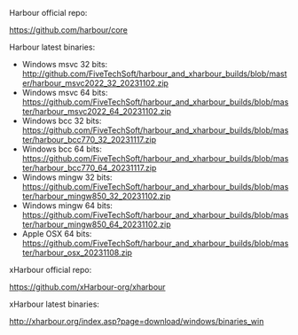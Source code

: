 Harbour official repo:

https://github.com/harbour/core

Harbour latest binaries: 
* Windows msvc 32 bits: http://github.com/FiveTechSoft/harbour_and_xharbour_builds/blob/master/harbour_msvc2022_32_20231102.zip
* Windows msvc 64 bits: https://github.com/FiveTechSoft/harbour_and_xharbour_builds/blob/master/harbour_msvc2022_64_20231102.zip
* Windows bcc 32 bits: https://github.com/FiveTechSoft/harbour_and_xharbour_builds/blob/master/harbour_bcc770_32_20231117.zip
* Windows bcc 64 bits: https://github.com/FiveTechSoft/harbour_and_xharbour_builds/blob/master/harbour_bcc770_64_20231117.zip
* Windows mingw 32 bits: https://github.com/FiveTechSoft/harbour_and_xharbour_builds/blob/master/harbour_mingw850_32_20231102.zip
* Windows mingw 64 bits: https://github.com/FiveTechSoft/harbour_and_xharbour_builds/blob/master/harbour_mingw850_64_20231102.zip
* Apple OSX 64 bits: https://github.com/FiveTechSoft/harbour_and_xharbour_builds/blob/master/harbour_osx_20231108.zip

xHarbour official repo:

https://github.com/xHarbour-org/xharbour

xHarbour latest binaries:

http://xharbour.org/index.asp?page=download/windows/binaries_win
